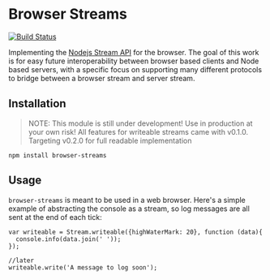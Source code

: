 # Browser Streams
[![Build Status](https://travis-ci.org/alanguir/streams.svg?branch=master)](https://travis-ci.org/alanguir/streams)

Implementing the [Nodejs Stream API](https://nodejs.org/api/stream.html) for the browser. The goal of this work is for easy future interoperability between browser based clients and Node based servers, with a specific focus on supporting many different protocols to bridge between a browser stream and server stream.

## Installation

> NOTE: This module is still under development! Use in production at your own risk!
> All features for writeable streams came with v0.1.0.
> Targeting v0.2.0 for full readable implementation

```
npm install browser-streams
```

## Usage

`browser-streams` is meant to be used in a web browser. Here's a simple example of abstracting the console as a stream, so log messages are all sent at the end of each tick:

```
var writeable = Stream.writeable({highWaterMark: 20}, function (data){
  console.info(data.join(' '));
});

//later
writeable.write('A message to log soon');
```

